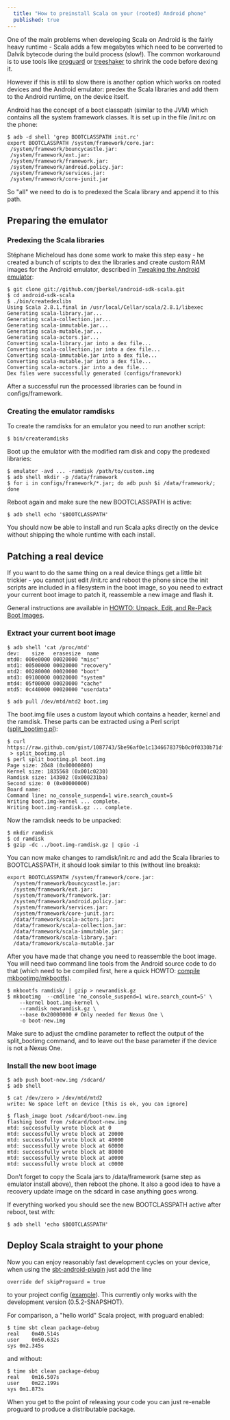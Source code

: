```yaml
---
  title: "How to preinstall Scala on your (rooted) Android phone"
  published: true
---
```


One of the main problems when developing Scala on Android is the fairly heavy
runtime - Scala adds a few megabytes which need to be converted to Dalvik
bytecode during the build process (slow!). The common workaround is to use tools like
[proguard][] or [treeshaker][] to shrink the code before dexing it.

However if this is still to slow there is another option which
works on rooted devices and the Android emulator: predex the Scala
libraries and add them to the Android runtime, on the device itself.

Android has the concept of a boot classpath (similar to the JVM) which contains
all the system framework classes. It is set up in the file /init.rc on the
phone:

    $ adb -d shell 'grep BOOTCLASSPATH init.rc'
    export BOOTCLASSPATH /system/framework/core.jar:
     /system/framework/bouncycastle.jar:
     /system/framework/ext.jar:
     /system/framework/framework.jar:
     /system/framework/android.policy.jar:
     /system/framework/services.jar:
     /system/framework/core-junit.jar

So "all" we need to do is to predexed the Scala library and append it to this path.

## Preparing the emulator

### Predexing the Scala libraries

St&eacute;phane Micheloud has done some work to make this step easy - he created
a bunch of scripts to dex the libraries and create custom RAM images for the Android emulator, described in
[Tweaking the Android emulator][]:

    $ git clone git://github.com/jberkel/android-sdk-scala.git
    $ cd android-sdk-scala
    $ ./bin/createdexlibs
    Using Scala 2.8.1.final in /usr/local/Cellar/scala/2.8.1/libexec
    Generating scala-library.jar...
    Generating scala-collection.jar...
    Generating scala-immutable.jar...
    Generating scala-mutable.jar...
    Generating scala-actors.jar...
    Converting scala-library.jar into a dex file...
    Converting scala-collection.jar into a dex file...
    Converting scala-immutable.jar into a dex file...
    Converting scala-mutable.jar into a dex file...
    Converting scala-actors.jar into a dex file...
    Dex files were successfully generated (configs/framework)

After a successful run the processed libraries can be found in
configs/framework.

### Creating the emulator ramdisks

To create the ramdisks for an emulator you need to run another script:

    $ bin/createramdisks

Boot up the emulator with the modified ram disk and copy the predexed libraries:

    $ emulator -avd ... -ramdisk /path/to/custom.img
    $ adb shell mkdir -p /data/framework
    $ for i in configs/framework/*.jar; do adb push $i /data/framework/; done

Reboot again and make sure the new BOOTCLASSPATH is active:

    $ adb shell echo '$BOOTCLASSPATH'

You should now be able to install and run Scala apks directly on the device
without shipping the whole runtime with each install.

## Patching a real device

If you want to do the same thing on a real device things get a little bit trickier -
you cannot just edit /init.rc and reboot the phone since the init scripts are
included in a filesystem in the boot image, so you need to extract your current
boot image to patch it, reassemble a new image and flash it.

General instructions are available in [HOWTO: Unpack, Edit, and Re-Pack Boot Images][].

### Extract your current boot image

    $ adb shell 'cat /proc/mtd'
    dev:    size   erasesize  name
    mtd0: 000e0000 00020000 "misc"
    mtd1: 00500000 00020000 "recovery"
    mtd2: 00280000 00020000 "boot"
    mtd3: 09100000 00020000 "system"
    mtd4: 05f00000 00020000 "cache"
    mtd5: 0c440000 00020000 "userdata"

    $ adb pull /dev/mtd/mtd2 boot.img

The boot.img file uses a custom layout which contains a header, kernel and the
ramdisk. These parts can be extracted using a Perl script ([split_bootimg.pl][]):

    $ curl https://raw.github.com/gist/1087743/5be96af0e1c1346678379b0c0f0330b71df51f25/split_bootimg.pl
     > split_bootimg.pl
    $ perl split_bootimg.pl boot.img
    Page size: 2048 (0x00000800)
    Kernel size: 1835568 (0x001c0230)
    Ramdisk size: 143802 (0x000231ba)
    Second size: 0 (0x00000000)
    Board name:
    Command line: no_console_suspend=1 wire.search_count=5
    Writing boot.img-kernel ... complete.
    Writing boot.img-ramdisk.gz ... complete.

Now the ramdisk needs to be unpacked:

    $ mkdir ramdisk
    $ cd ramdisk
    $ gzip -dc ../boot.img-ramdisk.gz | cpio -i

You can now make changes to ramdisk/init.rc and add the Scala libraries to
BOOTCLASSPATH, it should look similar to this (without line breaks):

    export BOOTCLASSPATH /system/framework/core.jar:
      /system/framework/bouncycastle.jar:
      /system/framework/ext.jar:
      /system/framework/framework.jar:
      /system/framework/android.policy.jar:
      /system/framework/services.jar:
      /system/framework/core-junit.jar:
      /data/framework/scala-actors.jar:
      /data/framework/scala-collection.jar:
      /data/framework/scala-immutable.jar:
      /data/framework/scala-library.jar:
      /data/framework/scala-mutable.jar

After you have made that change you need to reassemble the boot image. You will
need two command line tools from the Android source code to do that (which need to be
compiled first, here a quick HOWTO: [compile mkbootimg/mkbootfs][]).

    $ mkbootfs ramdisk/ | gzip > newramdisk.gz
    $ mkbootimg  --cmdline 'no_console_suspend=1 wire.search_count=5' \
        --kernel boot.img-kernel \
        --ramdisk newramdisk.gz \
        --base 0x20000000 # Only needed for Nexus One \
        -o boot-new.img

Make sure to adjust the cmdline parameter to reflect the output of the
split\_bootimg command, and to leave out the base parameter if the device is not
a Nexus One.

### Install the new boot image

    $ adb push boot-new.img /sdcard/
    $ adb shell

    $ cat /dev/zero > /dev/mtd/mtd2
    write: No space left on device [this is ok, you can ignore]

    $ flash_image boot /sdcard/boot-new.img
    flashing boot from /sdcard/boot-new.img
    mtd: successfully wrote block at 0
    mtd: successfully wrote block at 20000
    mtd: successfully wrote block at 40000
    mtd: successfully wrote block at 60000
    mtd: successfully wrote block at 80000
    mtd: successfully wrote block at a0000
    mtd: successfully wrote block at c0000


Don't forget to copy the Scala jars to /data/framework (same step as emulator
install above), then reboot the phone. It also a good idea to have a recovery update
image on the sdcard in case anything goes wrong.

If everything worked you should see the new BOOTCLASSPATH active after reboot,
test with:

    $ adb shell 'echo $BOOTCLASSPATH'

## Deploy Scala straight to your phone

Now you can enjoy reasonably fast development cycles on your device, when
using the [sbt-android-plugin][] just add the line

    override def skipProguard = true

to your project config ([example][project.scala]). This currently only works
with the development version (0.5.2-SNAPSHOT).

For comparison, a "hello world" Scala project, with proguard enabled:

    $ time sbt clean package-debug
    real    0m40.514s
    user    0m50.632s
    sys 0m2.345s

and without:

    $ time sbt clean package-debug
    real    0m16.507s
    user    0m22.199s
    sys 0m1.873s


When you get to the point of releasing your code you can just re-enable
proguard to produce a distributable package.

[treeshaker]: http://code.google.com/p/treeshaker/
[proguard]: http://proguard.sourceforge.net/
[split_bootimg.pl]: https://gist.github.com/1087743
[Tweaking the Android emulator]: http://lamp.epfl.ch/~michelou/android/emulator-android-sdk.html
[HOWTO: Unpack, Edit, and Re-Pack Boot Images]: http://android-dls.com/wiki/index.php?title=HOWTO:_Unpack%2C_Edit%2C_and_Re-Pack_Boot_Images
[compile mkbootimg/mkbootfs]: https://gist.github.com/1087757
[sbt-android-plugin]: https://github.com/jberkel/android-plugin
[project.scala]: https://gist.github.com/1087819
